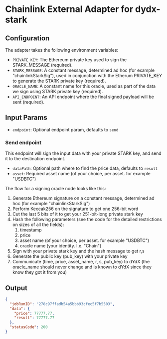 # Chainlink External Adapter for dydx-stark

## Configuration

The adapter takes the following environment variables:

- `PRIVATE_KEY`: The Ethereum private key used to sign the STARK_MESSAGE (required).
- `STARK_MESSAGE`: A constant message, determined ad hoc (for example "chainlinkStarkSig"), used in conjunction with the Etherum PRIVATE_KEY to generate the STARK private key (required).
- `ORACLE_NAME`: A constant name for this oracle, used as part of the data we sign using STARK private key (required).
- `API_ENDPOINT`: An API endpoint where the final signed payload will be sent (required).

## Input Params

- `endpoint`: Optional endpoint param, defaults to `send`

### Send endpoint

This endpoint will sign the input data with your private STARK key, and send it to the destination endpoint.

- `dataPath`: Optional path where to find the price data, defaults to `result`
- `asset`: Required asset name (of your choice, per asset. for example "USDBTC")

The flow for a signing oracle node looks like this:

1.  Generate Ethereum signature on a constant message, determined ad hoc (for example "chainlinkStarkSig")
2.  Perform Keccak256 on the signature to get one 256-bit word
3.  Cut the last 5 bits of it to get your 251-bit-long private stark key
4.  Hash the following parameters (see the code for the detailed restrictions on sizes of all the fields):
    1. timestamp
    2. price
    3. asset name (of your choice, per asset. for example "USDBTC")
    4. oracle name (your identity. I.e. "Chain")
5.  Sign with your private stark key and the hash message to get r,s
6.  Generate the public key (pub_key) with your private key
7.  Communicate (time, price, asset_name, r, s, pub_key) to dYdX (the oracle_name should never change and is known to dYdX since they know they got it from you)

## Output

```json
{
  "jobRunID": "278c97ffadb54a5bbb93cfec5f7b5503",
  "data": {
    "price": 77777.77,
    "result": 77777.77
  },
  "statusCode": 200
}
```
